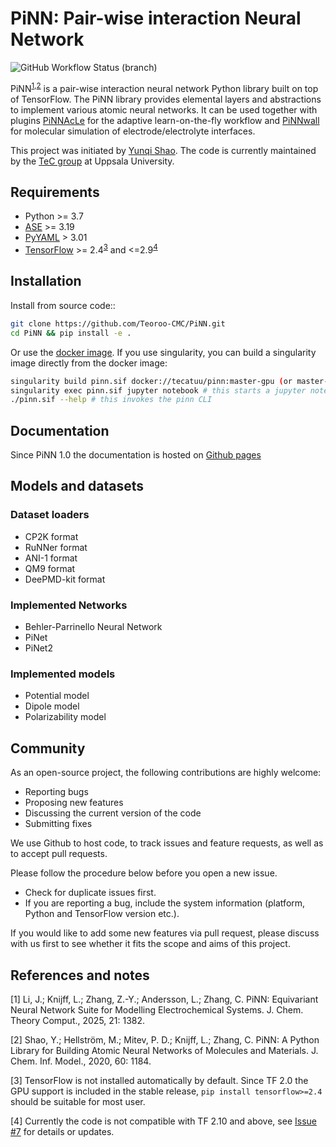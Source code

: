 # PiNN: Pair-wise interaction Neural Network

![GitHub Workflow Status (branch)](https://img.shields.io/github/actions/workflow/status/Teoroo-CMC/PiNN/build_and_test.yml?branch=master&label=build&style=flat-square)

PiNN<sup>[1](#fn1),[2](#fn2)</sup> is a pair-wise interaction neural network Python library built on top of TensorFlow. The PiNN library provides elemental layers and abstractions to implement various atomic neural networks. It can be used together with plugins [PiNNAcLe](https://doi.org/10.48550/arXiv.2409.08886) for the adaptive learn-on-the-fly workflow and [PiNNwall](https://doi.org/10.1021/acs.jctc.3c00359) for molecular simulation of electrode/electrolyte interfaces.

This project was initiated by [Yunqi Shao][yqshao]. The code is currently maintained by the [TeC group][tec] at Uppsala University.

[yqshao]:https://github.com/yqshao
[tec]:https://tec-group.github.io/

## Requirements

- Python >= 3.7
- [ASE](https://wiki.fysik.dtu.dk/ase/) >= 3.19
- [PyYAML](https://pyyaml.org/) > 3.01
- [TensorFlow](https://www.tensorflow.org/install) >= 2.4<sup>[3](#fn3)</sup> and <=2.9<sup>[4](#fn4)</sup>

## Installation

Install from source code::

``` sh
git clone https://github.com/Teoroo-CMC/PiNN.git 
cd PiNN && pip install -e .
```

Or use the [docker
image](https://hub.docker.com/r/tecatuu/pinn/tags). If you use
singularity, you can build a singularity image directly from the docker image:

``` sh
singularity build pinn.sif docker://tecatuu/pinn:master-gpu (or master-cpu)
singularity exec pinn.sif jupyter notebook # this starts a jupyter notebook server
./pinn.sif --help # this invokes the pinn CLI
```

## Documentation

Since PiNN 1.0 the documentation is hosted on [Github pages](https://teoroo-cmc.github.io/PiNN/)

## Models and datasets

### Dataset loaders

- CP2K format
- RuNNer format
- ANI-1 format
- QM9 format
- DeePMD-kit format

### Implemented Networks

- Behler-Parrinello Neural Network
- PiNet
- PiNet2

### Implemented models

- Potential model
- Dipole model
- Polarizability model

## Community

As an open-source project, the following contributions are highly welcome:

- Reporting bugs
- Proposing new features
- Discussing the current version of the code
- Submitting fixes

We use Github to host code, to track issues and feature requests, as well
as to accept pull requests. 

Please follow the procedure below before you open a new issue.

- Check for duplicate issues first.
- If you are reporting a bug, include the system information
  (platform, Python and TensorFlow version etc.).

If you would like to add some new features via pull request, please
discuss with us first to see whether it fits the scope and aims of this project.

## References and notes

<a name="fn2">[1]</a> Li, J.; Knijff, L.; Zhang, Z.-Y.; Andersson, L.; Zhang,
C. PiNN: Equivariant Neural Network Suite for Modelling Electrochemical Systems. J. Chem. Theory Comput., 2025, 21: 1382.

<a name="fn1">[2]</a> Shao, Y.; Hellström, M.; Mitev, P. D.; Knijff, L.; Zhang,
C. PiNN: A Python Library for Building Atomic Neural Networks of Molecules and
Materials. J. Chem. Inf. Model., 2020, 60: 1184. 

<a name="fn3">[3]</a> TensorFlow is not installed automatically by default.
Since TF 2.0 the GPU support is included in the stable release, ``pip install
tensorflow>=2.4`` should be suitable for most user. 

<a name="fn4">[4]</a> Currently the code is not compatible with TF 2.10 and above,
see [Issue #7](https://github.com/Teoroo-CMC/PiNN/issues/7) for details or updates.
